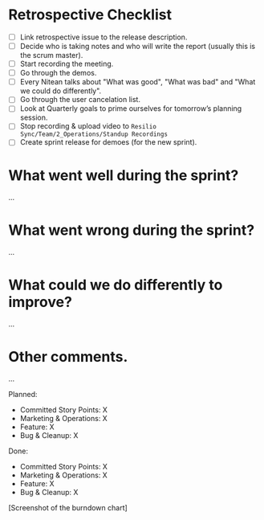 # Retrospective Checklist

- [ ] Link retrospective issue to the release description.
- [ ] Decide who is taking notes and who will write the report (usually this is the scrum master).
- [ ] Start recording the meeting.
- [ ] Go through the demos.
- [ ] Every Nitean talks about "What was good", "What was bad" and "What we could do differently".
- [ ] Go through the user cancelation list.
- [ ] Look at Quarterly goals to prime ourselves for tomorrow’s planning session.
- [ ] Stop recording & upload video to `Resilio Sync/Team/2_Operations/Standup Recordings`
- [ ] Create sprint release for demoes (for the new sprint).

# What went well during the sprint?
...

# What went wrong during the sprint?
...

# What could we do differently to improve?
...

# Other comments.
...

Planned:

- Committed Story Points: X
- Marketing & Operations: X
- Feature: X
- Bug & Cleanup: X

Done:

- Committed Story Points: X
- Marketing & Operations: X
- Feature: X
- Bug & Cleanup: X

[Screenshot of the burndown chart]
